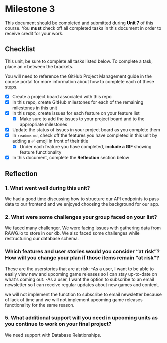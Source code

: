# Milestone 3

This document should be completed and submitted during **Unit 7** of this course. You **must** check off all completed tasks in this document in order to receive credit for your work.

## Checklist

This unit, be sure to complete all tasks listed below. To complete a task, place an `x` between the brackets.

You will need to reference the GitHub Project Management guide in the course portal for more information about how to complete each of these steps.

- [X] Create a project board associated with this repo
- [X] In this repo, create GitHub milestones for each of the remaining milestones in this unit
- [X] In this repo, create issues for each feature on your feature list
  - [X] Make sure to add the issues to your project board and to the appropriate milestones
- [X] Update the status of issues in your project board as you complete them
- [X] In `readme.md`, check off the features you have completed in this unit by adding a ✅ emoji in front of their title
  - [X] Under each feature you have completed, **include a GIF** showing feature functionality
- [X] In this document, complete the **Reflection** section below

## Reflection

### 1. What went well during this unit?

We had a good time discussing how to structure our API endpoints to pass data to our frontend and we enjoyed choosing the background for our app.

### 2. What were some challenges your group faced on your list?

We faced many challenger. We were facing issues with gathering data from RAWG.io to store in our db. We also faced some challenges while restructuring our database schema.

### Which features and user stories would you consider “at risk”? How will you change your plan if those items remain “at risk”?

These are the userstories that are at risk:
-As a user, I want to be able to easily view new and upcoming game releases so I can stay up-to-date on what's coming out.
-As a user, I want the option to subscribe to an email newsletter so I can receive regular updates about new games and content.

we will not implement the function to subscribe to email newsletter because of lack of time and we will not implement upcoming game releases functionality for the same reason.


### 5. What additional support will you need in upcoming units as you continue to work on your final project?

We need support with Database Relationships.
